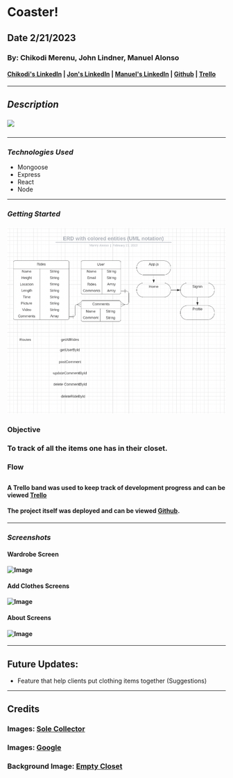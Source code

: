 # Coaster!

## **Date 2/21/2023**

### **By: Chikodi Merenu, John Lindner, Manuel Alonso**

#### [Chikodi's LinkedIn](www.linkedin.com/in/chikodimerenu) | [Jon's LinkedIn](https://www.linkedin.com/in/jon-lindner-807847183/) | [Manuel's LinkedIn]() | [Github](https://github.com/jonclindner/Coaster) | [Trello](https://trello.com/b/2kT4s1jY/coaster)

---

## **_Description_**

### ![](https://assets3.thrillist.com/v1/image/3130699/1200x630/flatten;crop_down;webp=auto;jpeg_quality=70)

####

---

### **_*Technologies Used*_**

- Mongoose
- Express
- React
- Node

---

### **_Getting Started_**

### ![](Images/Diagrams.png)

### **Objective**

### To track of all the items one has in their closet.

### **Flow**

###

##

#### A Trello band was used to keep track of development progress and can be viewed [Trello](https://trello.com/b/2kT4s1jY/coaster)

#### The project itself was deployed and can be viewed [Github](https://github.com/jonclindner/Coaster).

---

### **_Screenshots_**

#### **Wardrobe Screen**

#### ![Image](images/Wardrobe.png)

#### **Add Clothes Screens**

#### ![Image](images/AddClothes.png)

#### **About Screens**

#### ![Image](images/About.png)

---

## **Future Updates:**

- Feature that help clients put clothing items together (Suggestions)

---

## **Credits**

### **Images:** [Sole Collector](https://solecollector.com/news/2015/09/celebrity-sneaker-closets)

### **Images:** [Google]()

### **Background Image:** [Empty Closet](https://www.bostoncloset.com/wp-content/uploads/2020/03/Closet-Background.jpg)
